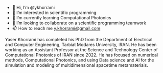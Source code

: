 - 👋 Hi, I’m @ykhorrami
- 👀 I’m interested in scientific programming
- 🌱 I’m currently learning Computational Photonics
- 💞️ I’m looking to collaborate on a scientific programming teamwork
- 📫 How to reach me y.khorrami@gmail.com

Yaser Khorrami has completed his PhD from the Department of Electrical and Computer Engineering, Tarbiat Modares University, IRAN. He has been working as an Assistant Professor at the Science and Technology Center of Computational Photonics of IRAN since 2022. He has focused on numerical methods, Computational Photonics, and using Data science and AI for the simulation and modeling of multidimensional spacetime metamaterials.

